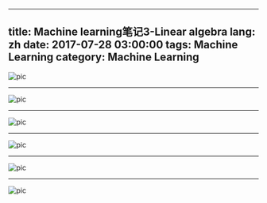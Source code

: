 
---
title: Machine learning笔记3-Linear algebra
lang: zh
date: 2017-07-28 03:00:00
tags: Machine Learning
category: Machine Learning
---
![pic](/image/ML/3_1.jpg)  

--------------------------------

![pic](/image/ML/3_2.jpg)  

--------------------------------

![pic](/image/ML/3_3.jpg)  

--------------------------------

![pic](/image/ML/3_4.jpg)  

--------------------------------

![pic](/image/ML/3_5.jpg)  

--------------------------------

![pic](/image/ML/3_6.jpg)  
